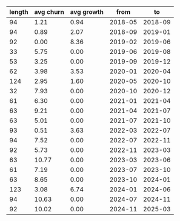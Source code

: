 |   length |   avg churn |   avg growth | from    | to      |
|----------|-------------|--------------|---------|---------|
|       94 |        1.21 |         0.94 | 2018-05 | 2018-09 |
|       94 |        0.89 |         2.07 | 2018-09 | 2019-01 |
|       92 |        0.00 |         8.36 | 2019-02 | 2019-06 |
|       33 |        5.75 |         0.00 | 2019-06 | 2019-08 |
|       53 |        3.25 |         0.00 | 2019-09 | 2019-12 |
|       62 |        3.98 |         3.53 | 2020-01 | 2020-04 |
|      124 |        2.95 |         1.60 | 2020-05 | 2020-10 |
|       32 |        7.93 |         0.00 | 2020-10 | 2020-12 |
|       61 |        6.30 |         0.00 | 2021-01 | 2021-04 |
|       63 |        9.21 |         0.00 | 2021-04 | 2021-07 |
|       63 |        5.01 |         0.00 | 2021-07 | 2021-10 |
|       93 |        0.51 |         3.63 | 2022-03 | 2022-07 |
|       94 |        7.52 |         0.00 | 2022-07 | 2022-11 |
|       92 |        5.73 |         0.00 | 2022-11 | 2023-03 |
|       63 |       10.77 |         0.00 | 2023-03 | 2023-06 |
|       61 |        7.19 |         0.00 | 2023-07 | 2023-10 |
|       63 |        8.65 |         0.00 | 2023-10 | 2024-01 |
|      123 |        3.08 |         6.74 | 2024-01 | 2024-06 |
|       94 |       10.63 |         0.00 | 2024-07 | 2024-11 |
|       92 |       10.02 |         0.00 | 2024-11 | 2025-03 |
